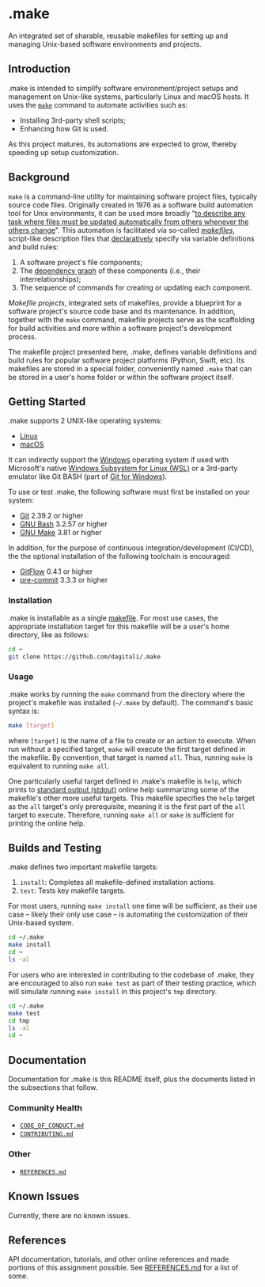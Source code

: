 # .make

An integrated set of sharable, reusable makefiles for setting up and managing
Unix-based software environments and projects.

## Introduction

.make is intended to simplify software environment/project setups and management
on Unix-like systems, particularly Linux and macOS hosts. It uses the [`make`][make]
command to automate activities such as:

- Installing 3rd-party shell scripts;
- Enhancing how Git is used.

As this project matures, its automations are expected to grow, thereby speeding
up setup customization.

## Background

`make` is a command-line utility for maintaining software project files, typically
source code files. Originally created in 1976 as a software build automation tool
for Unix environments, it can be used more broadly "[to describe any task where
files must be updated automatically from others whenever the others change][make manpage]". This
automation is facilitated via so-called [_makefiles_][makefile], script-like description files
that [declaratively][declarative programming] specify via variable definitions and build rules:

1. A software project's file components;
2. The [dependency graph][dependency graph] of these components (i.e., their interrelationships);
3. The sequence of commands for creating or updating each component.

_Makefile projects_, integrated sets of makefiles, provide a blueprint for a
software project's source code base and its maintenance. In addition, together
with the `make` command, makefile projects serve as the scaffolding for build
activities and more within a software project's development process.

The makefile project presented here, .make, defines variable definitions and
build rules for popular software project platforms (Python, Swift, etc). Its
makefiles are stored in a special folder, conveniently named `.make` that can be
stored in a user's home folder or within the software project itself.

## Getting Started

.make supports 2 UNIX-like operating systems:

- [Linux][Linux]
- [macOS][macOS]

It can indirectly support the [Windows][Windows] operating system if used with Microsoft's
native [Windows Subsystem for Linux (WSL)][WSL] or a 3rd-party emulator like Git BASH
(part of [Git for Windows][Git for Windows]).

To use or test .make, the following software must first be installed on your
system:

- [Git][Git] 2.39.2 or higher
- [GNU Bash][GNU Bash] 3.2.57 or higher
- [GNU Make][GNU Make] 3.81 or higher

In addition, for the purpose of continuous integration/development (CI/CD), the
the optional installation of the following toolchain is encouraged:

- [GitFlow][GitFlow] 0.4.1 or higher
- [pre-commit][pre-commit] 3.3.3 or higher

### Installation

.make is installable as a single [makefile][makefile]. For most use cases, the appropriate
installation target for this makefile will be a user's home directory, like as
follows:

```bash
cd ~
git clone https://github.com/dagitali/.make
```

### Usage

.make works by running the `make` command from the directory where the project's
makefile was installed (`~/.make` by default). The command's basic syntax is:

```bash
make [target]
```

where `[target]` is the name of a file to create or an action to execute. When
run without a specified target, `make` will execute the first target defined in
the makefile. By convention, that target is named `all`. Thus, running `make` is
equivalent to running `make all`.

One particularly useful target defined in .make's makefile is `help`, which prints
to [standard output (stdout)][stdout] online help summarizing some of the makefile's other
more useful targets. This makefile specifies the `help` target as the `all`
target's only prerequisite, meaning it is the first part of the `all` target to
execute. Therefore, running `make all` or `make` is sufficient for printing the
online help.

## Builds and Testing

.make defines two important makefile targets:

1. `install`: Completes all makefile-defined installation actions.
2. `test`: Tests key makefile targets.

For most users, running `make install` one time will be sufficient, as their use
case &ndash; likely their only use case &ndash; is automating the customization of their
Unix-based system.

```bash
cd ~/.make
make install
cd ~
ls -al
```

For users who are interested in contributing to the codebase of .make, they are
encouraged to also run `make test` as part of their testing practice, which will
simulate running `make install` in this project's `tmp` directory.

```bash
cd ~/.make
make test
cd tmp
ls -al
cd ~
```

## Documentation

Documentation for .make is this README itself, plus the documents listed in the
subsections that follow.

### Community Health

- [`CODE_OF_CONDUCT.md`](CODE_OF_CONDUCT.md)
- [`CONTRIBUTING.md`](CONTRIBUTING.md)

### Other

- [`REFERENCES.md`](REFERENCES.md)

## Known Issues

Currently, there are no known issues.

## References

API documentation, tutorials, and other online references and made portions of
this assignment possible. See [REFERENCES.md](REFERENCES.md) for a list of some.

[declarative programming]: https://en.wikipedia.org/wiki/Declarative_programming
[dependency graph]: https://en.wikipedia.org/wiki/Dependency_graph
[Git]: https://git-scm.com
[Git for Windows]: https://gitforwindows.org
[GitFlow]: https://github.com/nvie/gitflow
[GNU Bash]: https://www.gnu.org/software/bash
[GNU Make]: https://www.gnu.org/software/make
[Linux]: https://www.linuxfoundation.org
[macOS]: https://www.apple.com/macos
[make]: https://en.wikipedia.org/wiki/Make_(software)
[make manpage]: https://linux.die.net/man/1/make
[makefile]: https://en.wikipedia.org/wiki/Make_(software)#Makefiles
[pre-commit]: https://github.com/pre-commit/pre-commit
[stdout]: https://en.wikipedia.org/wiki/Standard_streams
[Windows]: https://www.microsoft.com/en-us/windows
[WSL]: https://docs.microsoft.com/en-us/windows/wsl/about
